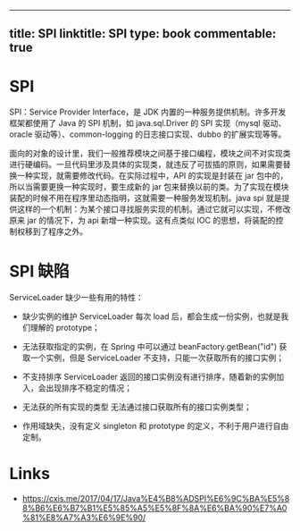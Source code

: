 
---
title: SPI
linktitle: SPI
type: book
commentable: true
---

# SPI

SPI：Service Provider Interface，是 JDK 内置的一种服务提供机制。许多开发框架都使用了 Java 的 SPI 机制，如 java.sql.Driver 的 SPI 实现（mysql 驱动、oracle 驱动等）、common-logging 的日志接口实现、dubbo 的扩展实现等等。

面向的对象的设计里，我们一般推荐模块之间基于接口编程，模块之间不对实现类进行硬编码。一旦代码里涉及具体的实现类，就违反了可拔插的原则，如果需要替换一种实现，就需要修改代码。在实际过程中，API 的实现是封装在 jar 包中的，所以当需要更换一种实现时，要生成新的 jar 包来替换以前的类。为了实现在模块装配的时候不用在程序里动态指明，这就需要一种服务发现机制。java spi 就是提供这样的一个机制：为某个接口寻找服务实现的机制。通过它就可以实现，不修改原来 jar 的情况下，为 api 新增一种实现。这有点类似 IOC 的思想，将装配的控制权移到了程序之外。

# SPI 缺陷

ServiceLoader 缺少一些有用的特性：

- 缺少实例的维护 ServiceLoader 每次 load 后，都会生成一份实例，也就是我们理解的 prototype；

- 无法获取指定的实例，在 Spring 中可以通过 beanFactory.getBean("id") 获取一个实例，但是 ServiceLoader 不支持，只能一次获取所有的接口实例；

- 不支持排序 ServiceLoader 返回的接口实例没有进行排序，随着新的实例加入，会出现排序不稳定的情况；

- 无法获的所有实现的类型 无法通过接口获取所有的接口实例类型；

- 作用域缺失，没有定义 singleton 和 prototype 的定义，不利于用户进行自由定制。

# Links

- https://cxis.me/2017/04/17/Java%E4%B8%ADSPI%E6%9C%BA%E5%88%B6%E6%B7%B1%E5%85%A5%E5%8F%8A%E6%BA%90%E7%A0%81%E8%A7%A3%E6%9E%90/

    